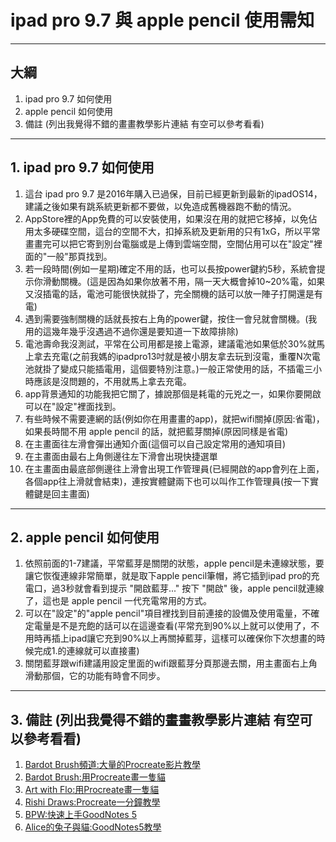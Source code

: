 # ipad pro 9.7 與 apple pencil 使用需知

-----

## 大綱
1. ipad pro 9.7 如何使用
2. apple pencil 如何使用
3. 備註 (列出我覺得不錯的畫畫教學影片連結 有空可以參考看看)

-----

## 1. ipad pro 9.7 如何使用
1. 這台 ipad pro 9.7 是2016年購入已過保，目前已經更新到最新的ipadOS14，建議之後如果有跳系統更新都不要做，以免造成舊機器跑不動的情況。
2. AppStore裡的App免費的可以安裝使用，如果沒在用的就把它移掉，以免佔用太多硬碟空間，這台的空間不大，扣掉系統及更新用的只有1xG，所以平常畫畫完可以把它寄到別台電腦或是上傳到雲端空間，空間佔用可以在"設定"裡面的"一般"那頁找到。
3. 若一段時間(例如一星期)確定不用的話，也可以長按power鍵約5秒，系統會提示你滑動關機。(這是因為如果你放著不用，隔一天大概會掉10~20%電，如果又沒插電的話，電池可能很快就掛了，完全關機的話可以放一陣子打開還是有電)
4. 遇到需要強制關機的話就長按右上角的power鍵，按住一會兒就會關機。(我用的這幾年幾乎沒遇過不過你還是要知道一下故障排除)
5. 電池壽命我沒測試，平常在公司用都是接上電源，建議電池如果低於30%就馬上拿去充電(之前我媽的ipadpro13吋就是被小朋友拿去玩到沒電，重覆N次電池就掛了變成只能插電用，這個要特別注意。)一般正常使用的話，不插電三小時應該是沒問題的，不用就馬上拿去充電。
6. app背景通知的功能我把它關了，據說那個是耗電的元兇之一，如果你要開啟可以在"設定"裡面找到。
7. 有些時候不需要連網的話(例如你在用畫畫的app)，就把wifi關掉(原因:省電)，如果長時間不用 apple pencil 的話，就把藍芽關掉(原因同樣是省電)
8. 在主畫面往左滑會彈出通知介面(這個可以自己設定常用的通知項目)
9. 在主畫面由最右上角側邊往左下滑會出現快捷選單
10. 在主畫面由最底部側邊往上滑會出現工作管理員(已經開啟的app會列在上面，各個app往上滑就會結束)，連按實體鍵兩下也可以叫作工作管理員(按一下實體鍵是回主畫面)
-----

## 2. apple pencil 如何使用
1. 依照前面的1-7建議，平常藍芽是關閉的狀態，apple pencil是未連線狀態，要讓它恢復連線非常簡單，就是取下apple pencil筆帽，將它插到ipad pro的充電口，過3秒就會看到提示 "開啟藍芽..." 按下 "開啟" 後，apple pencil就連線了，這也是 apple pencil 一代充電常用的方式。
2. 可以在"設定"的"apple pencil"項目裡找到目前連接的設備及使用電量，不確定電量是不是充飽的話可以在這邊查看(平常充到90%以上就可以使用了，不用時再插上ipad讓它充到90%以上再關掉藍芽，這樣可以確保你下次想畫的時候完成1.的連線就可以直接畫)
3. 關閉藍芽跟wifi建議用設定里面的wifi跟藍芽分頁那邊去關，用主畫面右上角滑動那個，它的功能有時會不同步。

-----

## 3. 備註 (列出我覺得不錯的畫畫教學影片連結 有空可以參考看看)
1. [Bardot Brush頻道:大量的Procreate影片教學](https://www.youtube.com/channel/UCSNvnDVDjyfr8zKZMGcjvlg)
2. [Bardot Brush:用Procreate畫一隻貓](https://www.youtube.com/watch?v=477vaTshNSc)
3. [Art with Flo:用Procreate畫一隻貓](https://www.youtube.com/watch?v=Xz4tnPjiqh8)
4. [Rishi Draws:Procreate一分鐘教學](https://www.youtube.com/watch?v=9avxBseVQtI)
5. [BPW:快速上手GoodNotes 5](https://www.youtube.com/watch?v=G8z77gDSlAw)
5. [Alice的兔子與貓:GoodNotes5教學](https://www.youtube.com/channel/UC_ql5Xar2-kR7J4FI_09lnw)
